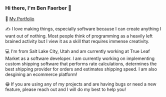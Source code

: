 ### Hi there, I'm Ben Faerber 👋

📒 [My Portfolio](https://benfaerber.github.io)

✍️ I love making things, especially software because I can create anything I want out of nothing. Most people think of programming as a heavily left brained activity but I view it as a skill that requires immense creativity.

💻 I'm from Salt Lake City, Utah and am currently working at True Leaf Market as a software developer. I am currently working on implementing custom shipping software  that performs rate calculations, determines the best shipping provider for orders and estimates shipping speed. I am also desgining an ecommerce platform!

😁 If you are using any of my projects and are having bugs or need a new feature, please reach out and I will do my best to help you!

